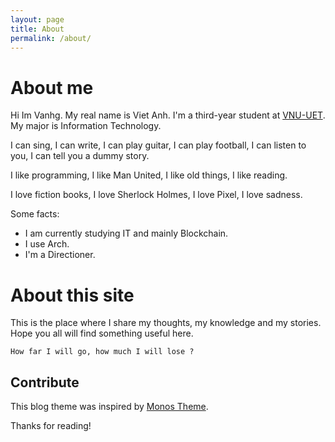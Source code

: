 ```yaml
---
layout: page
title: About
permalink: /about/
---
```


# About me
Hi Im Vanhg.
My real name is Viet Anh. I'm a third-year student at [VNU-UET](https://uet.vnu.edu.vn). My major is Information Technology.

I can sing, I can write, I can play guitar, I can play football, I can listen to you, I can tell you a dummy story.

I like programming, I like Man United, I like old things, I like reading.

I love fiction books, I love Sherlock Holmes, I love Pixel, I love sadness.

Some facts:
- I am currently studying IT and mainly Blockchain.
- I use Arch.
- I'm a Directioner.

# About this site

This is the place where I share my thoughts, my knowledge and my stories. Hope you all will find something useful here.

``
How far I will go, how much I will lose ? 
``


## Contribute
This blog theme was inspired by [Monos Theme](https://github.com/ejjoo/jekyll-theme-monos).

Thanks for reading!
